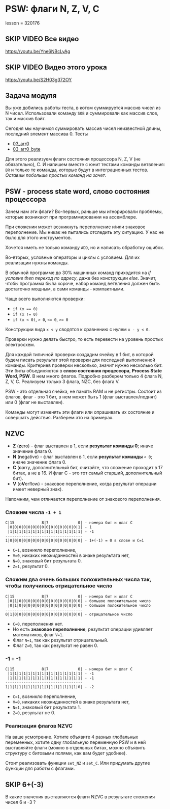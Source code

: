 # PSW: флаги N, Z, V, C

lesson = 320176

## SKIP VIDEO Все видео

https://youtu.be/Yne6NBcLyAg

## SKIP VIDEO Видео этого урока

https://youtu.be/S2H03g372OY

## Задача модуля

Вы уже добились работы теста, в котом суммируется массив чисел из N чисел. Использовали команду `SOB` и суммировали как массив слов, так и массив байт.

Сегодня мы научимся суммировать массив чисел неизвестной длины, последний элемент массива 0. Тесты

* [03_arr0](https://github.com/tatyderb/pdp11_tests/tree/master/03_arr0)
* [03_arr0_byte](https://github.com/tatyderb/pdp11_tests/tree/master/03_arr0_byte)

Для этого реализуем флаги состояния процессора N, Z, V (не обязательно), C. И напишем вместе с юнит тестами команды ветвления: `BR` и только те команды, которые будут в интеграционных тестов. *Оставим побольше простых команд на зачет*.

## PSW - process state word, слово состояния процессора

Зачем нам эти флаги? Во-первых, раньше мы игнорировали проблемы, которые возникают при программировании на ассемблере.

При сложении может возникнуть переполнение и/или знаковое переполнение. Мы никак не пытались отследить эту ситуацию. У нас не было для этого инструментов.

Хочется иметь не только команду `ADD`, но и написать обработку ошибок.

Во-вторых, условные операторы и циклы с условием. Для их реализации нужны команды.

В обычной программе до 30% машинных команд приходится на *if условие then переход по адресу*, даже без конструкции *else*. Значит, чтобы программа была короче, набор команд ветвления должен быть достаточно мощным, а сами команды - компактными. 

Чаще всего выполняются проверки:

* `if (x == 0)`
* `if (x != 0)`
* `if (x < 0)`, `> 0`,  `<= 0`, `>= 0`

Конструкции вида `x < y` сводятся к сравнению с нулем `x - y < 0`.

Проверки нужно делать быстро, то есть перевести на уровень простых электросхем.

Для каждой типичной проверки создадим ячейку в 1 бит, в которой будем писать результат этой проверки для последней выполненной команды. Критериев проверки несколько, значит нужно несколько бит. Эти биты объединяются в **слово состояния процессора**, **Process State Word, PSW**. В нем много флагов. Подробно разберем только 4 флага N, Z, V, C. Реализуем только 3 флага, NZC, без флага V.

PSW - это отдельная ячейка, не память RAM и не регистры. Состоит из флагов, флаг - это 1 бит, в нем может быть 1 (флаг выставлен/поднят) или 0 (флаг не выставлен).

Команды могут изменять эти флаги или опрашивать их состояние и совершать действия. Разберем это на примерах.

## NZVC

* **Z** (**z**ero) - флаг выставлен в 1, если **результат команды 0**; иначе значение флага 0.
* **N** (**n**egative) - флаг выставлен в 1, если **результат команды** `< 0`; иначе значение флага 0.
* **C** (**c**arry, дополнительный бит, считайте, что сложение проходит в 17 битах, а не в 16. И флаг С - это тот самый старший, дополнительный бит).
* **V** (o**V**erflow) - знаковое переполнение, когда результат операции имеет неверный знак).

Напомним, чем отличается переполнение от знакового переполнения.

### Сложим числа `-1 + 1`

```
C|15            8|7             0| - номера бит и флаг С
 |0|0|0|0|0|0|0|0|0|0|0|0|0|0|0|1| - 1
 |1|1|1|1|1|1|1|1|1|1|1|1|1|1|1|1| - -1
----------------------------------
1|0|0|0|0|0|0|0|0|0|0|0|0|0|0|0|0| - 1+(-1) = 0 в слове и С=1
```
* `C=1`, возникло переполнение,
* `V=0`, никаких неожиданностей в знаке результата нет,
* `N=0`, знаковый бит результата 0.
* `Z=1`, результат 0.

### Сложим два очень больших положительных числа так, чтобы получилось отрицательное число

```
C|15            8|7             0| - номера бит и флаг С
 |0|1|0|0|0|0|0|0|0|0|0|0|0|0|0|0| - большое положительное число
 |0|1|0|0|0|0|0|0|0|0|0|0|0|0|0|0| - большое положительное число
----------------------------------
0|1|0|0|0|0|0|0|0|0|0|0|0|0|0|0|0| - отрицательное число
```
* `C=0`, переполнения нет. 
* Но есть **знаковое переполнение**, результат операции удивляет математиков, флаг `V=1`.
* Флаг `N=1`, так как результат отрицательный.
* Флаг `Z=0`, так как результат не равен 0.

### -1 + -1

```
C|15            8|7             0| - номера бит и флаг С
 |1|1|1|1|1|1|1|1|1|1|1|1|1|1|1|1| - -1
 |1|1|1|1|1|1|1|1|1|1|1|1|1|1|1|1| - -1
----------------------------------
1|1|1|1|1|1|1|1|1|1|1|1|1|1|1|1|0| - -2
```
* `C=1`, возникло переполнение,
* `V=0`, никаких неожиданностей в знаке результата нет,
* `N=1`, знаковый бит результата 1.
* `Z=0`, результат не 0.

### Реализация флагов NZVC

На ваше усмотрение. Хотите объявите 4 разных глобальных переменных, хотите одну глобальную переменную PSW и в ней выставляйте флаги (можно в отдельных битах, можно объявить структуру с битовыми полями, как вам будет удобнее).

Стоит реализовать функции `set_NZ` и `set_C`. Или придумать другие функции для работы с флагами.

## SKIP 6+(-3)

В какие значения выставляются флаги NZVC в результате сложения чисел 6 и -3 ?


